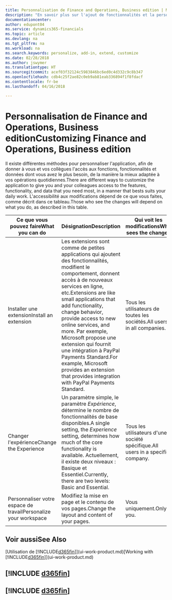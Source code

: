 ```yaml
---
title: Personnalisation de Finance and Operations, Business edition | Microsoft Docs
description: "En savoir plus sur l'ajout de fonctionnalités et la personnalisation de Finance and Operations, Business edition."
documentationcenter: 
author: edupont04
ms.service: dynamics365-financials
ms.topic: article
ms.devlang: na
ms.tgt_pltfrm: na
ms.workload: na
ms.search.keywords: personalize, add-in, extend, customize
ms.date: 02/28/2018
ms.author: jswymer
ms.translationtype: HT
ms.sourcegitcommit: acef03f32124c5983846bc6ed0c4d332c9c8b347
ms.openlocfilehash: cdb4c25f2ae82c0eb9ab81eab336894f1f8fdacf
ms.contentlocale: fr-be
ms.lasthandoff: 04/16/2018

---
```

# <a name="customizing-finance-and-operations-business-edition"></a><span data-ttu-id="88733-103">Personnalisation de Finance and Operations, Business edition</span><span class="sxs-lookup"><span data-stu-id="88733-103">Customizing Finance and Operations, Business edition</span></span>
<!--NAV # Customizing Dynamics NAV -->
<span data-ttu-id="88733-104">Il existe différentes méthodes pour personnaliser l'application, afin de donner à vous et vos collègues l'accès aux fonctions, fonctionnalités et données dont vous avez le plus besoin, de la manière la mieux adaptée à vos opérations quotidiennes.</span><span class="sxs-lookup"><span data-stu-id="88733-104">There are different ways to customize the application to give you and your colleagues access to the features, functionality, and data that you need most, in a manner that bests suits your daily work.</span></span> <span data-ttu-id="88733-105">L'accessibilité aux modifications dépend de ce que vous faites, comme décrit dans ce tableau.</span><span class="sxs-lookup"><span data-stu-id="88733-105">Those who see the changes will depend on what you do, as described in this table.</span></span>


|      <span data-ttu-id="88733-106">Ce que vous pouvez faire</span><span class="sxs-lookup"><span data-stu-id="88733-106">What you can do</span></span>       |                                                                                                              <span data-ttu-id="88733-107">Désignation</span><span class="sxs-lookup"><span data-stu-id="88733-107">Description</span></span>                                                                                                               |       <span data-ttu-id="88733-108">Qui voit les modifications</span><span class="sxs-lookup"><span data-stu-id="88733-108">Who sees the changes</span></span>       |                                       <span data-ttu-id="88733-109">Plus d'informations</span><span class="sxs-lookup"><span data-stu-id="88733-109">More information</span></span>                                       |
|----------------------------|----------------------------------------------------------------------------------------------------------------------------------------------------------------------------------------------------------------------------------------|----------------------------------|----------------------------------------------------------------------------------------------|
|    <span data-ttu-id="88733-110">Installer une extension</span><span class="sxs-lookup"><span data-stu-id="88733-110">Install an extension</span></span>    | <span data-ttu-id="88733-111">Les extensions sont comme de petites applications qui ajoutent des fonctionnalités, modifient le comportement, donnent accès à de nouveaux services en ligne, etc.</span><span class="sxs-lookup"><span data-stu-id="88733-111">Extensions are like small applications that add functionality, change behavior, provide access to new online services, and more.</span></span> <span data-ttu-id="88733-112">Par exemple, Microsoft propose une extension qui fournit une intégration à PayPal Payments Standard.</span><span class="sxs-lookup"><span data-stu-id="88733-112">For example, Microsoft provides an extension that provides integration with PayPal Payments Standard.</span></span> |   <span data-ttu-id="88733-113">Tous les utilisateurs de toutes les sociétés.</span><span class="sxs-lookup"><span data-stu-id="88733-113">All users in all companies.</span></span>    |                       [<span data-ttu-id="88733-114">Personnalisation à l'aide d'extensions</span><span class="sxs-lookup"><span data-stu-id="88733-114">Customizing Using Extensions</span></span>](ui-extensions.md)                       |
|   <span data-ttu-id="88733-115">Changer l'expérience</span><span class="sxs-lookup"><span data-stu-id="88733-115">Change the Experience</span></span>    |                                     <span data-ttu-id="88733-116">Un paramètre simple, le paramètre *Expérience*, détermine le nombre de fonctionnalités de base disponibles.</span><span class="sxs-lookup"><span data-stu-id="88733-116">A single setting, the *Experience* setting, determines how much of the core functionality is available.</span></span> <span data-ttu-id="88733-117">Actuellement, il existe deux niveaux : Basique et Essentiel.</span><span class="sxs-lookup"><span data-stu-id="88733-117">Currently, there are two levels: Basic and Essential.</span></span>                                      | <span data-ttu-id="88733-118">Tous les utilisateurs d'une société spécifique.</span><span class="sxs-lookup"><span data-stu-id="88733-118">All users in a specific company.</span></span> | <span data-ttu-id="88733-119">[Personnalisation de votre expérience [!INCLUDE[d365fin](includes/d365fin_md.md)]](ui-experiences.md)</span><span class="sxs-lookup"><span data-stu-id="88733-119">[Customizing Your [!INCLUDE[d365fin](includes/d365fin_md.md)] Experience](ui-experiences.md)</span></span> |
| <span data-ttu-id="88733-120">Personnaliser votre espace de travail</span><span class="sxs-lookup"><span data-stu-id="88733-120">Personalize your workspace</span></span> |                                                                                              <span data-ttu-id="88733-121">Modifiez la mise en page et le contenu de vos pages.</span><span class="sxs-lookup"><span data-stu-id="88733-121">Change the layout and content of your pages.</span></span>                                                                                              |            <span data-ttu-id="88733-122">Vous uniquement.</span><span class="sxs-lookup"><span data-stu-id="88733-122">Only you.</span></span>             |                  [<span data-ttu-id="88733-123">Personnalisation de votre espace de travail</span><span class="sxs-lookup"><span data-stu-id="88733-123">Personalizing Your Workspace</span></span>](ui-personalization-user.md)                  |

## <a name="see-also"></a><span data-ttu-id="88733-124">Voir aussi</span><span class="sxs-lookup"><span data-stu-id="88733-124">See Also</span></span>
<span data-ttu-id="88733-125">[Utilisation de [!INCLUDE[d365fin](includes/d365fin_md.md)]](ui-work-product.md)</span><span class="sxs-lookup"><span data-stu-id="88733-125">[Working with [!INCLUDE[d365fin](includes/d365fin_md.md)]](ui-work-product.md)</span></span>  

## [!INCLUDE [d365fin](includes/free_trial_md.md)]  
## [!INCLUDE [d365fin](includes/training_link_md.md)]

